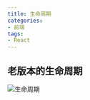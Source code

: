 ```yaml
---
title: 生命周期
categories:
- 前端
tags: 
- React
---
```

##  老版本的生命周期
![生命周期](https://user-images.githubusercontent.com/18700225/69609358-47775b80-1064-11ea-8fb3-b2c483df6deb.png)


